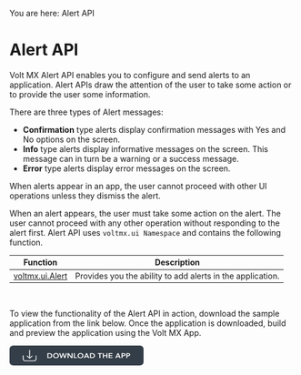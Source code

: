                              

You are here: Alert API

Alert API
=========

Volt MX  Alert API enables you to configure and send alerts to an application. Alert APIs draw the attention of the user to take some action or to provide the user some information.

There are three types of Alert messages:

*   **Confirmation** type alerts display confirmation messages with Yes and No options on the screen.
*   **Info** type alerts display informative messages on the screen. This message can in turn be a warning or a success message.
*   **Error** type alerts display error messages on the screen.

When alerts appear in an app, the user cannot proceed with other UI operations unless they dismiss the alert.

When an alert appears, the user must take some action on the alert. The user cannot proceed with any other operation without responding to the alert first. Alert API uses `voltmx.ui Namespace` and contains the following function.

| Function | Description |
| --- | --- |
| [voltmx.ui.Alert](voltmx.ui_functions_alert.md#window.a) | Provides you the ability to add alerts in the application. |

 

To view the functionality of the Alert API in action, download the sample application from the link below. Once the application is downloaded, build and preview the application using the Volt MX App.  

[![](resources/images/download_button_08__002__236x35.png)](https://github.com/HCL-TECH-SOFTWARE/volt-mx-samples/tree/main/AlertAPI)

